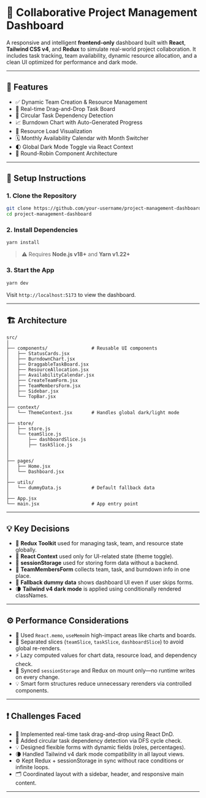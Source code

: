 # 🧠 Collaborative Project Management Dashboard

A responsive and intelligent **frontend-only** dashboard built with **React**, **Tailwind CSS v4**, and **Redux** to simulate real-world project collaboration. It includes task tracking, team availability, dynamic resource allocation, and a clean UI optimized for performance and dark mode.

---

## 🚀 Features

- ✅ Dynamic Team Creation & Resource Management
- 🔄 Real-time Drag-and-Drop Task Board
- 🔗 Circular Task Dependency Detection
- 📈 Burndown Chart with Auto-Generated Progress
- 🧮 Resource Load Visualization
- 🗓️ Monthly Availability Calendar with Month Switcher
- 🌓 Global Dark Mode Toggle via React Context
- 🧩 Round-Robin Component Architecture

---

## 🔧 Setup Instructions

### 1. Clone the Repository

```bash
git clone https://github.com/your-username/project-management-dashboard.git
cd project-management-dashboard
```

### 2. Install Dependencies

```bash
yarn install
```

> ⚠️ Requires **Node.js v18+** and **Yarn v1.22+**

### 3. Start the App

```bash
yarn dev
```

Visit `http://localhost:5173` to view the dashboard.

---

## 🏗️ Architecture

```
src/
│
├── components/                # Reusable UI components
│   ├── StatusCards.jsx
│   ├── BurndownChart.jsx
│   ├── DraggableTaskBoard.jsx
│   ├── ResourceAllocation.jsx
│   ├── AvailabilityCalendar.jsx
│   ├── CreateTeamForm.jsx
│   ├── TeamMembersForm.jsx
│   ├── Sidebar.jsx
│   └── TopBar.jsx
│
├── context/
│   └── ThemeContext.jsx       # Handles global dark/light mode
│
├── store/
│   ├── store.js
│   └── teamSlice.js
│       ├── dashboardSlice.js
│       ├── taskSlice.js
│
│
├── pages/
│   ├── Home.jsx
│   └── Dashboard.jsx
│
├── utils/
│   └── dummyData.js           # Default fallback data
│
├── App.jsx
└── main.jsx                   # App entry point
```

---

## 💡 Key Decisions

- 🧠 **Redux Toolkit** used for managing task, team, and resource state globally.
- 🎨 **React Context** used only for UI-related state (theme toggle).
- 💾 **sessionStorage** used for storing form data without a backend.
- 🧮 **TeamMembersForm** collects team, task, and burndown info in one place.
- 🔄 **Fallback dummy data** shows dashboard UI even if user skips forms.
- 🌘 **Tailwind v4 dark mode** is applied using conditionally rendered classNames.

---

## ⚙️ Performance Considerations

- 🔄 Used `React.memo`, `useMemo`in high-impact areas like charts and boards.
- 🧩 Separated slices (`teamSlice`, `taskSlice`, `dashboardSlice`) to avoid global re-renders.
- ⚡ Lazy computed values for chart data, resource load, and dependency check.
- 💾 Synced `sessionStorage` and Redux on mount only—no runtime writes on every change.
- 💡 Smart form structures reduce unnecessary rerenders via controlled components.

---

## ❗ Challenges Faced

- 🧲 Implemented real-time task drag-and-drop using React DnD.
- 🔁 Added circular task dependency detection via DFS cycle check.
- 💡 Designed flexible forms with dynamic fields (roles, percentages).
- 🌘 Handled Tailwind v4 dark mode compatibility in all layout views.
- ⚙️ Kept Redux + sessionStorage in sync without race conditions or infinite loops.
- 🗂️ Coordinated layout with a sidebar, header, and responsive main content.

---
